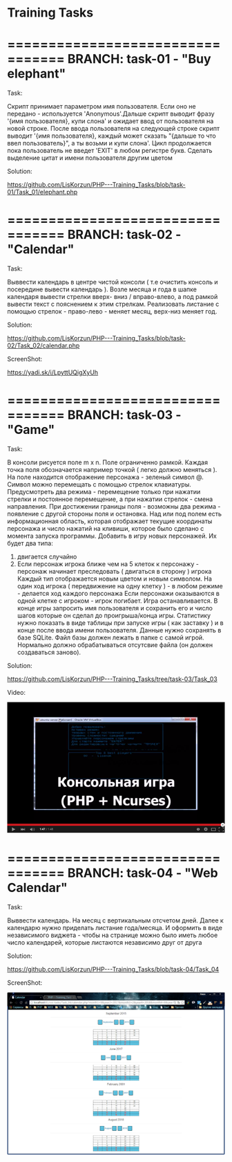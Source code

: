 Training Tasks
=================================


=================================
BRANCH: task-01  -  "Buy elephant"
=================================

Task:

Скрипт принимает параметром имя пользователя. Если оно не передано - используется 'Anonymous'.Дальше скрипт выводит фразу '{имя пользователя}, купи слона' и ожидает ввод от пользователя на новой строке.
После ввода пользователя на следующей строке скрипт выводит '{имя пользователя}, каждый может сказать "{дальше то что ввел пользователь}", а ты возьми и купи слона'. Цикл продолжается пока пользователь не введет 'EXIT' в любом регистре букв. Сделать выделение цитат и имени пользователя другим цветом

Solution:

https://github.com/LisKorzun/PHP---Training_Tasks/blob/task-01/Task_01/elephant.php


=================================
BRANCH: task-02  -  "Calendar"
=================================

Task:

Выввести календарь в центре чистой консоли ( т.е очистить консоль и посередине вывести календарь ). Возле месяца и года в шапке календаря вывести стрелки вверх- вниз  / вправо-влево, а под рамкой вывести текст с пояснением к этим стрелкам.  Реализовать листание с помощью стрелок - право-лево - меняет месяц, верх-низ меняет год.

Solution:

https://github.com/LisKorzun/PHP---Training_Tasks/blob/task-02/Task_02/calendar.php

ScreenShot:

https://yadi.sk/i/LpyttUQigXyUh


=================================
BRANCH: task-03  -  "Game"
=================================

Task:

В  консоли рисуется поле m x n. Поле ограниченно рамкой. Каждая точка поля обозначается например точкой ( легко должно меняться ).
На поле  находится отображение персонажа - зеленый символ @. Символ можно перемещать с помощью стрелок клавиатуры. Предусмотреть два режима - перемещение только при нажатии стрелки и постоянное перемещение, а при нажатии стрелок - смена направления.
При достижении границы поля  - возможны два режима - появление с другой стороны поля и остановка.
Над или под полем есть информационная область, которая отображает текущие координаты персонажа и число нажатий на кливиши, которое было сделано с момента запуска программы.
Добавить в игру новых персонажей. Их будет два типа:
1) двигается случайно
2) Если персонаж игрока ближе чем на 5 клеток к персонажу - персонаж начинает преследовать ( двигаться в сторону ) игрока
Каждый тип отображается новым цветом и новым символом.
На один ход игрока ( передвижение на одну клетку ) - в любом режиме - делается ход каждого персонажа
Если персонажи оказываются в одной клетке с игроком - игрок погибает. Игра останавливается.
В конце игры запросить имя пользователя и сохранить его и число шагов которые он сделал до проигрыша/конца игры.
Статистику нужно показать в виде таблицы при запуске игры ( как заставку ) и в конце после ввода имени пользователя.
Данные нужно сохранять в базе SQLite. Файл базы должен лежать в папке с самой игрой. Нормально должно обрабатываться отсутсвие файла (он должен создаваться заново).

Solution:

https://github.com/LisKorzun/PHP---Training_Tasks/tree/task-03/Task_03

Video:

[![ScreenShot](https://github.com/LisKorzun/PHP---Training_Tasks/blob/task-03/Task_03/img/game_php_ncurses.png)](https://youtu.be/3d5WrZZNL10)

=================================
BRANCH: task-04  -  "Web Calendar"
=================================

Task:

Выввести календарь. На месяц с вертикальным отсчетом дней. Далее к календарю нужно приделать листание года/месяца.
И оформить в виде независимого виджета - чтобы на странице можно было иметь любое число календарей, которые листаются независимо друг от друга


Solution:

https://github.com/LisKorzun/PHP---Training_Tasks/blob/task-04/Task_04

ScreenShot:

[![ScreenShot](https://github.com/LisKorzun/PHP---Training_Tasks/blob/task-04/Task_04/img/Calendar.png)](https://yadi.sk/i/N0-rxUTVhXefs)

